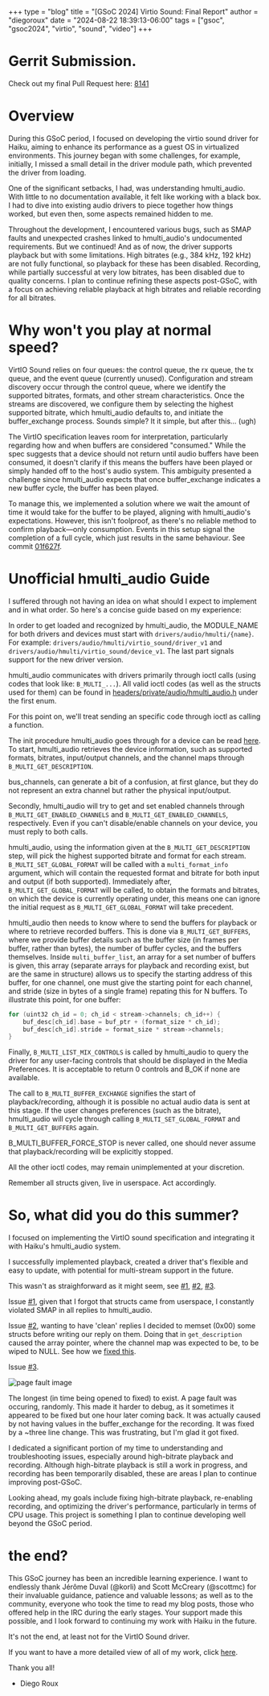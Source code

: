 +++
type = "blog"
title = "[GSoC 2024] Virtio Sound: Final Report"
author = "diegoroux"
date = "2024-08-22 18:39:13-06:00"
tags = ["gsoc", "gsoc2024", "virtio", "sound", "video"]
+++

# Gerrit Submission.
Check out my final Pull Request here: [8141](https://review.haiku-os.org/c/haiku/+/8141)

# Overview
During this GSoC period, I focused on developing the virtio sound driver for Haiku,
aiming to enhance its performance as a guest OS in virtualized environments.
This journey began with some challenges, for example, initially, I missed a small
detail in the driver module path, which prevented the driver from loading.

One of the significant setbacks, I had, was understanding hmulti_audio.
With little to no documentation available, it felt like working with a black box.
I had to dive into existing audio drivers to piece together how things worked, but
even then, some aspects remained hidden to me.

Throughout the development, I encountered various bugs, such as SMAP faults and
unexpected crashes linked to hmulti_audio's undocumented requirements. But we
continued! And as of now, the driver supports playback but with some limitations.
High bitrates (e.g., 384 kHz, 192 kHz) are not fully functional, so playback for these
has been disabled. Recording, while partially successful at very low bitrates, has been
disabled due to quality concerns. I plan to continue refining these aspects post-GSoC,
with a focus on achieving reliable playback at high bitrates and reliable recording for 
all bitrates.

# Why won't you play at normal speed?
VirtIO Sound relies on four queues: the control queue, the rx queue, the tx queue,
and the event queue (currently unused). Configuration and stream discovery occur
through the control queue, where we identify the supported bitrates, formats, and
other stream characteristics. Once the streams are discovered, we configure them by
selecting the highest supported bitrate, which hmulti_audio defaults to, and initiate
the buffer_exchange process. Sounds simple? It it simple, but after this... (ugh)

The VirtIO specification leaves room for interpretation, particularly regarding how
and when buffers are considered "consumed." While the spec suggests that a device should
not return until audio buffers have been consumed, it doesn't clarify if this means the
buffers have been played or simply handed off to the host's audio system.
This ambiguity presented a challenge since hmulti_audio expects that once buffer_exchange
indicates a new buffer cycle, the buffer has been played.

To manage this, we implemented a solution where we wait the amount of time it would take
for the buffer to be played, aligning with hmulti_audio's expectations.
However, this isn't foolproof, as there's no reliable method to confirm playback—only
consumption. Events in this setup signal the completion of a full cycle, which just
results in the same behaviour. See commit [01f627f](https://github.com/diegoroux/haiku/commit/01f627fcd2c7994103431aa5dc3e5faf631cbe88).

# Unofficial hmulti_audio Guide
I suffered through not having an idea on what should I expect to
implement and in what order. So here's a concise guide based on my experience:

In order to get loaded and recognized by hmulti_audio, the MODULE_NAME for both drivers
and devices must start with `drivers/audio/hmulti/{name}`. For example:
`drivers/audio/hmulti/virtio_sound/driver_v1` and `drivers/audio/hmulti/virtio_sound/device_v1`.
The last part signals support for the new driver version.

hmulti_audio communicates with drivers primarily through ioctl calls (using codes that
look like: `B_MULTI_...`). All valid ioctl codes (as well as the structs used for them) can
be found in [headers/private/audio/hmulti_audio.h](https://github.com/haiku/haiku/blob/master/headers/private/audio/hmulti_audio.h) under the first enum.

<div class="alert alert-info">
For this point on, we'll treat sending an specific code through ioctl as calling a function.
</div>

The init procedure hmulti_audio goes through for a device can be read [here](https://github.com/haiku/haiku/blob/master/src/add-ons/media/media-add-ons/multi_audio/MultiAudioDevice.cpp#L118). 
To start, hmulti_audio retrieves the device information, such as supported formats, bitrates,
input/output channels, and the channel maps through `B_MULTI_GET_DESCRIPTION`.

<div class="alert alert-info">
bus_channels, can generate a bit of a confusion, at first glance, but they do not represent an
extra channel but rather the physical input/output.
</div>

Secondly, hmulti_audio will try to get and set enabled channels through `B_MULTI_GET_ENABLED_CHANNELS`
and `B_MULTI_GET_ENABLED_CHANNELS`, respectively. Even if you can't disable/enable channels on your
device, you must reply to both calls.

hmulti_audio, using the information given at the `B_MULTI_GET_DESCRIPTION` step, will pick
the highest supported bitrate and format for each stream. `B_MULTI_SET_GLOBAL_FORMAT` will
be called with a `multi_format_info` argument, which will contain the requested format and
bitrate for both input and output (if both supported). Immediately after, `B_MULTI_GET_GLOBAL_FORMAT`
will be called, to obtain the formats and bitrates, on which the device is currently
operating under, this means one can ignore the initial request as `B_MULTI_GET_GLOBAL_FORMAT`
will take precedent.

hmulti_audio then needs to know where to send the buffers for playback or where to retrieve
recorded buffers. This is done via `B_MULTI_GET_BUFFERS`, where we provide buffer details such
as the buffer size (in frames per buffer, rather than bytes), the number of buffer cycles,
and the buffers themselves. Inside `multi_buffer_list`, an array for a set number of buffers
is given, this array (separate arrays for playback and recording exist, but are the same
in structure) allows us to specify the starting address of this buffer, for one channel,
one must give the starting point for each channel, and stride (size in bytes of a single frame)
repating this for N buffers. To illustrate this point, for one buffer:
```c
for (uint32 ch_id = 0; ch_id < stream->channels; ch_id++) {
    buf_desc[ch_id].base = buf_ptr + (format_size * ch_id);
    buf_desc[ch_id].stride = format_size * stream->channels;
}
```

Finally, `B_MULTI_LIST_MIX_CONTROLS` is called by hmulti_audio to query the driver
for any user-facing controls that should be displayed in the Media Preferences. It is
acceptable to return 0 controls and B_OK if none are available.

The call to `B_MULTI_BUFFER_EXCHANGE` signifies the start of playback/recording,
although it is possible no actual audio data is sent at this stage. If the user
changes preferences (such as the bitrate), hmulti_audio will cycle through calling
`B_MULTI_SET_GLOBAL_FORMAT` and `B_MULTI_GET_BUFFERS` again. 

<div class="alert alert-info">
B_MULTI_BUFFER_FORCE_STOP is never called, one should never assume that
playback/recording will be explicitly stopped.
</div>

All the other ioctl codes, may remain unimplemented at your discretion.

<div class="alert alert-info">
Remember all structs given, live in userspace. Act accordingly.
</div>

# So, what did you do this summer?
I focused on implementing the VirtIO sound specification and
integrating it with Haiku's hmulti_audio system.

I successfully implemented playback, created a driver that's flexible and easy
to update, with potential for multi-stream support in the future.

This wasn't as straighforward as it might seem, see [#1](https://github.com/diegoroux/haiku/issues/1),
[#2](https://github.com/diegoroux/haiku/issues/2), [#3](https://github.com/diegoroux/haiku/issues/3).

Issue [#1](https://github.com/diegoroux/haiku/issues/1), given that I forgot
that structs came from userspace, I constantly violated SMAP in all replies
to hmulti_audio.

Issue [#2](https://github.com/diegoroux/haiku/issues/2), wanting to have 'clean'
replies I decided to memset (0x00) some structs before writing our reply on them. Doing
that in `get_description` caused the array pointer, where the channel map was 
expected to be, to be wiped to NULL. See how we [fixed this](https://github.com/diegoroux/haiku/commit/b3a98e80c4b5b05d331d0b4b6ad1dcc14d1e58d6).

Issue [#3](https://github.com/diegoroux/haiku/issues/3). 

![page fault image](../page_fault.png)

The longest (in time being opened to fixed) to exist. A page fault was occuring, randomly.
This made it harder to debug, as it sometimes it appeared to be fixed but one hour later
coming back. It was actually caused by not having values in the buffer_exchange for 
the recording. It was fixed by a ~three line change. This was frustrating, but I'm
glad it got fixed.

I dedicated a significant portion of my time to understanding and troubleshooting issues,
especially around high-bitrate playback and recording. Although high-bitrate playback is
still a work in progress, and recording has been temporarily disabled, these are areas
I plan to continue improving post-GSoC.

Looking ahead, my goals include fixing high-bitrate playback, re-enabling recording,
and optimizing the driver's performance, particularly in terms of CPU usage.
This project is something I plan to continue developing well beyond the GSoC period.

# the end?
This GSoC journey has been an incredible learning experience.
I want to endlessly thank Jérôme Duval (@korli) and Scott McCreary (@scottmc) for their
invaluable guidance, patience and valuable lessons; as well as to the community, everyone who
took the time to read my blog posts, those who offered help in the IRC during the early stages.
Your support made this possible, and I look forward to continuing my work with Haiku
in the future.

It's not the end, at least not for the VirtIO Sound driver.

If you want to have a more detailed view of all of my work, click [here](https://github.com/diegoroux/haiku/pull/4).

Thank you all!
- Diego Roux
